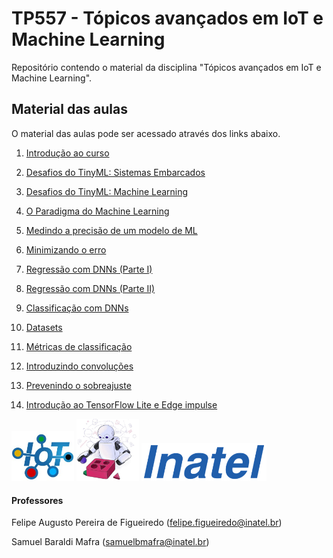 # TP557 - Tópicos avançados em IoT e Machine Learning

Repositório contendo o material da disciplina "Tópicos avançados em IoT e Machine Learning".

## Material das aulas

O material das aulas pode ser acessado através dos links abaixo.

1. [Introdução ao curso](https://github.com/zz4fap/tp557-iot-ml/blob/main/slides/TP557_1_Introdu%C3%A7ao_ao_curso.pdf)
   
2. [Desafios do TinyML: Sistemas Embarcados](https://github.com/zz4fap/tp557-iot-ml/blob/main/slides/TP557_2_Desafios_do_TinyML_sistemas_embarcados.pdf)

3. [Desafios do TinyML: Machine Learning](https://github.com/zz4fap/tp557-iot-ml/blob/main/slides/TP557_3_Desafios_do_TinyML_machine_learning.pdf)

4. [O Paradigma do Machine Learning](https://github.com/zz4fap/tp557-iot-ml/blob/main/slides/TP557_4_O_Paradigma_do_Machine_Learning.pdf)

5. [Medindo a precisão de um modelo de ML](https://github.com/zz4fap/tp557-iot-ml/blob/main/slides/TP557_5_Medindo_a_precisão_de_um_modelo_de_ML.pdf)

6. [Minimizando o erro](https://github.com/zz4fap/tp557-iot-ml/blob/main/slides/TP557_6_Minimizando_o_erro.pdf)

7. [Regressão com DNNs (Parte I)](https://github.com/zz4fap/tp557-iot-ml/blob/main/slides/TP557_7_Regressão_com_DNNs_parte_I.pdf)

8. [Regressão com DNNs (Parte II)](https://github.com/zz4fap/tp557-iot-ml/blob/main/slides/TP557_8_Regressão_com_DNNs_parte_II.pdf)
   
9. [Classificação com DNNs](https://github.com/zz4fap/tp557-iot-ml/blob/main/slides/TP557_9_Classificação_com_DNNs.pdf)
    
10. [Datasets](https://github.com/zz4fap/tp557-iot-ml/blob/main/slides/TP557_10_Datasets.pdf)
    
11. [Métricas de classificação](https://github.com/zz4fap/tp557-iot-ml/blob/main/slides/TP557_11_Métricas_de_Classificação.pdf)

12. [Introduzindo convoluções](https://github.com/zz4fap/tp557-iot-ml/blob/main/slides/TP557_12_Introduzindo_convolu%C3%A7%C3%B5es.pdf)
   
13. [Prevenindo o sobreajuste](https://github.com/zz4fap/tp557-iot-ml/blob/main/slides/TP557_13_Prevenindo_o_sobreajuste.pdf)
14. [Introdução ao TensorFlow Lite  e Edge impulse](https://github.com/zz4fap/tp557-iot-ml/blob/main/slides/TP557_14_introducao_tensorflowlite.pdf)

<img src="/figures/iot_lab.jpg" width="100px"> <img src="/figures/ml_logo1.png" width="100px"> <img src="/figures/inatel_logo.png" width="200px">

#### Professores

Felipe Augusto Pereira de Figueiredo (felipe.figueiredo@inatel.br)

Samuel Baraldi Mafra (samuelbmafra@inatel.br)
